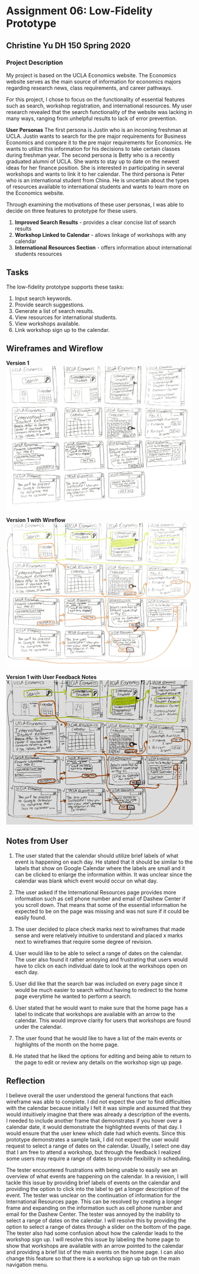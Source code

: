 # Assignment 06: Low-Fidelity Prototype
## Christine Yu DH 150 Spring 2020

### Project Description

My project is based on the UCLA Economics website. The Economics website serves as the main source of information for economics majors regarding research news, class requirements, and career pathways. 

For this project, I chose to focus on the functionality of essential features such as search, workshop registration, and international resources. My user research revealed that the search functionality of the website was lacking in many ways, ranging from unhelpful results to lack of error prevention.

**User Personas** The first persona is Justin who is an incoming freshman at UCLA. Justin wants to search for the pre major requirements for Business Economics and compare it to the pre major requirements for Economics. He wants to utilize this information for his decisions to take certain classes during freshman year. The second persona is Betty who is a recently graduated alumni of UCLA. She wants to stay up to date on the newest ideas for her finance position. She is interested in participating in several workshops and wants to link it to her calendar. The third persona is Peter who is an international student from China. He is uncertain about the types of resources available to international students and wants to learn more on the Economics website. 

Through examining the motivations of these user personas, I was able to decide on three features to prototype for these users. 
1. **Improved Search Results** - provides a clear concise list of search results 
2. **Workshop Linked to Calendar** - allows linkage of workshops with any calendar
3. **International Resources Section** - offers information about international students resources

## Tasks
The low-fidelity prototype supports these tasks:

1. Input search keywords. 
2. Provide search suggestions.
3. Generate a list of search results.
4. View resources for international students. 
5. View workshops available.  
6. Link workshop sign up to the calendar.

## Wireframes and Wireflow 

**Version 1**
<img src="./prototype 1.png" width=”50%”>

**Version 1 with Wireflow**
<img src="./prototype 2.png" width=”50%”>

**Version 1 with User Feedback Notes**
<img src="./prototype 3.jpg" width=”50%”>

## Notes from User

1. The user stated that the calendar should utilize brief labels of what event is happening on each day. He stated that it should be similar to the labels that show on Google Calendar where the labels are small and it can be clicked to enlarge the information within. It was unclear since the calendar was blank which event would occur on what day. 

2. The user asked if the International Resources page provides more information such as cell phone number and email of Dashew Center if you scroll down. That means that some of the essential information he expected to be on the page was missing and was not sure if it could be easily found. 

3. The user decided to place check marks next to wireframes that made sense and were relatively intuitive to understand and placed x marks next to wireframes that require some degree of revision. 

4. User would like to be able to select a range of dates on the calendar. The user also found it rather annoying and frustrating that users would have to click on each individual date to look at the workshops open on each day. 

5. User did like that the search bar was included on every page since it would be much easier to search without having to redirect to the home page everytime he wanted to perform a search. 

6. User stated that he would want to make sure that the home page has a label to indicate that workshops are available with an arrow to the calendar. This would improve clarity for users that workshops are found under the calendar. 

7. The user found that he would like to have a list of the main events or highlights of the month on the home page. 

8. He stated that he liked the options for editing and being able to return to the page to edit or review any details on the workshop sign up page. 

## Reflection 

I believe overall the user understood the general functions that each wireframe was able to complete. I did not expect the user to find difficulties with the calendar because initially I felt it was simple and assumed that they would intuitively imagine that there was already a description of the events. I needed to include another frame that demonstrates if you hover over a calendar date, it would demonstrate the highlighted events of that day. I would ensure that the user knew which date had which events. Since this prototype demonstrates a sample task, I did not expect the user would request to select a range of dates on the calendar. Usually, I select one day that I am free to attend a workshop, but through the feedback I realized some users may require a range of dates to provide flexibility in scheduling. 

The tester encountered frustrations with being unable to easily see an overview of what events are happening on the calendar. In a revision, I will tackle this issue by providing brief labels of events on the calendar and providing the option to click into the label to get a longer description of the event. The tester was unclear on the continuation of information for the International Resources page. This can be resolved by creating a longer frame and expanding on the information such as cell phone number and email for the Dashew Center. The tester was annoyed by the inability to select a range of dates on the calendar. I will resolve this by providing the option to select a range of dates through a slider on the bottom of the page. The tester also had some confusion about how the calendar leads to the workshop sign up. I will resolve this issue by labeling the home page to show that workshops are available with an arrow pointed to the calendar and providing a brief list of the main events on the home page. I can also change this feature so that there is a workshop sign up tab on the main navigation menu. 

